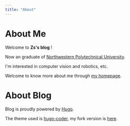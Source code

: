 ```yaml
---
title: "About"
---
```


# About Me

Welcome to **Zs's blog** !

Now an graduate of [Northwestern Polytechnical University](https://www.nwpu.edu.cn).

I'm interested in computer vision and robotics, etc.

Welcome to know more about me through [my homepage](https://zzsqwq.cn).

# About Blog

Blog is proudly powered by [Hugo](https://gohugo.io/).

The theme used is [hugo-coder](https://github.com/luizdepra/hugo-coder), my fork version is [here](https://github.com/zzsqwq/hugo-coder).
